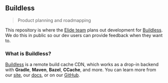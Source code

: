 
## Buildless

> Product planning and roadmapping

This repository is where the [Elide team](https://elide.dev) plans out development for [Buildless](https://less.build). We do this in public so our dev users can provide feedback when they want to.


### What is Buildless?

[Buildless](https://less.build) is a remote build cache CDN, which works as a drop-in backend with **Gradle**, **Maven**, **Bazel**, **CCache**, and more. You can learn more from our [site](https://less.build), our [docs](https://docs.less.build), or on our [GitHub](https://github.com/buildless).

